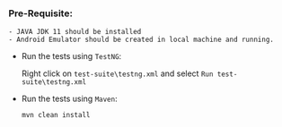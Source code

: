 ### Pre-Requisite:

    - JAVA JDK 11 should be installed
    - Android Emulator should be created in local machine and running.

- Run the tests using `TestNG`:

  Right click on `test-suite\testng.xml` and select `Run test-suite\testng.xml`

- Run the tests using `Maven`:

  `mvn clean install`
